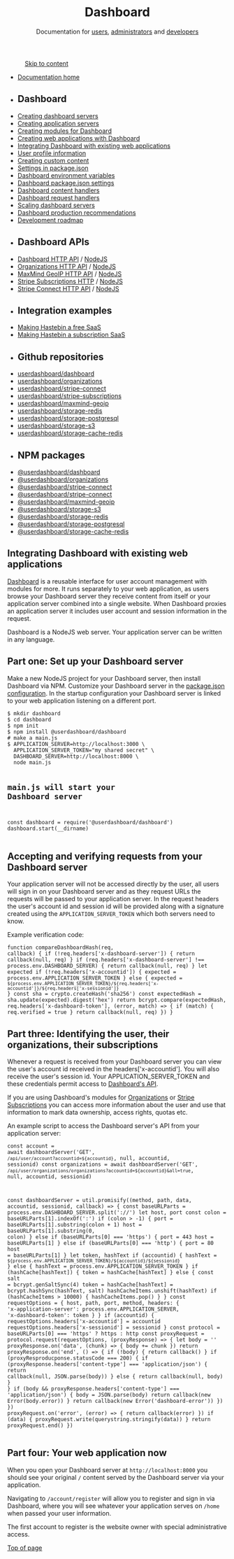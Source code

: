 <html>
  <head>
    <title>Integrating Dashboard with existing web applications</title>
    <link rel="stylesheet" href="/style.css">
    <script src="/browser.js"></script>
    <meta name="viewport" content="width=device-width, initial-scale=1">
    <script async src="/highlight.min.js"></script>
    <script async src="/browser.js"></script>
    <meta charset="UTF-8">
  </head>
  <body>
    <a name="top"></a>
    <header>
      <h1>Dashboard</h1>
      <span>Documentation for <a href="/users/home">users</a>, <a href="/administrators/home">administrators</a> and <a href="/home">developers</a></span>
    </header>
    <section class="side navigation">
      <menu class="index">
        <a class="skip" href="#content">Skip to content</a>
      </menu>
      <ul>
        <li><a href="/home">Documentation home</a></li>
        <li><h2>Dashboard</h2></li>
        <li><a href="/creating-dashboard-servers">Creating dashboard servers</a></li>
        <li><a href="/creating-application-servers">Creating application servers</a></li>
        <li><a href="/creating-modules-for-dashboard">Creating modules for Dashboard</a></li>
        <li><a href="/creating-web-applications-with-dashboard">Creating web applications with Dashboard</a></li>
        <li><a href="/integrating-with-existing-web-applications">Integrating Dashboard with existing web applications</a></li>
        <li><a href="/user-profile-information">User profile information</a></li>
        <li><a href="/creating-custom-content">Creating custom content</a></li>
        <li><a href="/package-json">Settings in package.json</a></li>
        <li><a href="/environment-variables">Dashboard environment variables</a></li>
        <li><a href="/package-json">Dashboard package.json settings</a></li>
        <li><a href="/content-handlers">Dashboard content handlers</a></li>
        <li><a href="/request-handlers">Dashboard request handlers</a></li>
        <li><a href="/scaling-dashboard-servers">Scaling dashboard servers</a></li>
        <li><a href="/production-recommendations">Dashboard production recommendations</a></li>
        <li><a href="/roadmap">Development roadmap</a></li>
        <li><h2>Dashboard APIs</h2></li>
        <li><a href="/apis/dashboard/http">Dashboard HTTP API</a> / <a href="/apis/dashboard/nodejs">NodeJS</a></li>
        <li><a href="/apis/organizations/http">Organizations HTTP API</a> / <a href="/apis/organizations/nodejs">NodeJS</a></li>
        <li><a href="/apis/maxmind-geoip/http">MaxMind GeoIP HTTP API</a> / <a href="/apis/maxmind-geoip/nodejs">NodeJS</a></li>
        <li><a href="/apis/stripe-subscriptions/http">Stripe Subscriptions HTTP</a> / <a href="/apis/stripe-subscriptions/nodejs">NodeJS</a></li>
        <li><a href="/apis/stripe-connect/http">Stripe Connect HTTP API</a> / <a href="/apis/stripe-connect/nodejs">NodeJS</a></li>
        <li><h2>Integration examples</h2></li>
        <li><a href="/integrations/converting-hastebin-free-saas">Making Hastebin a free SaaS</a></li>
        <li><a href="/integrations/converting-hastebin-subscription-saas">Making Hastebin a subscription SaaS</a></li>
        <li><h2>Github repositories</h2></li>
        <li><a href="https://github.com/userdashboard/dashboard">userdashboard/dashboard</a></li>
        <li><a href="https://github.com/userdashboard/organizations">userdashboard/organizations</a></li>
        <li><a href="https://github.com/userdashboard/stripe-connect">userdashboard/stripe-connect</a></li>
        <li><a href="https://github.com/userdashboard/stripe-subscriptions">userdashboard/stripe-subscriptions</a></li>
        <li><a href="https://github.com/userdashboard/maxmind-geoip">userdashboard/maxmind-geoip</a></li>
        <li><a href="https://github.com/userdashboard/storage-redis">userdashboard/storage-redis</a></li>
        <li><a href="https://github.com/userdashboard/storage-postgresql">userdashboard/storage-postgresql</a></li>
        <li><a href="https://github.com/userdashboard/stripe-s3">userdashboard/storage-s3</a></li>
        <li><a href="https://github.com/userdashboard/storage-cache-redis">userdashboard/storage-cache-redis</a></li>
        <li><h2>NPM packages</h2></li>
        <li><a href="https://npmjs.com/package/@userdashboard/dashboard">@userdashboard/dashboard</a></li>
        <li><a href="https://npmjs.com/package/@userdashboard/organizations">@userdashboard/organizations</a></li>
        <li><a href="https://npmjs.com/package/@userdashboard/stripe-connect">@userdashboard/stripe-connect</a></li>
        <li><a href="https://npmjs.com/package/@userdashboard/stripe-connect">@userdashboard/stripe-connect</a></li>
        <li><a href="https://npmjs.com/package/@userdashboard/maxmind-geoip">@userdashboard/maxmind-geoip</a></li>
        <li><a href="https://npmjs.com/package/@userdashboard/storage-s3">@userdashboard/storage-s3</a></li>
        <li><a href="https://npmjs.com/package/@userdashboard/storage-redis">@userdashboard/storage-redis</a></li>
        <li><a href="https://npmjs.com/package/@userdashboard/storage-postgresql">@userdashboard/storage-postgresql</a></li>
        <li><a href="https://npmjs.com/package/@userdashboard/storage-cache-redis">@userdashboard/storage-cache-redis</a></li>
      </ul>
    </section>
    <section class="full">
      <a name="content"></a>
      <div class="content">
        <h1>Integrating Dashboard with existing web applications</h1>
        <p><a href="https://github.com/userdashboard/dashboard">Dashboard</a> is a reusable interface for user account management with modules for more.  It runs separately to your web application, as users browse your Dashboard server they receive content from itself or your application server combined into a single website.  When Dashboard proxies an application server it includes user account and session information in the request.</p>
        <p>Dashboard is a NodeJS web server.  Your application server can be written in any language.</p>
        <h2>Part one: Set up your Dashboard server</h2>
        <p>Make a new NodeJS project for your Dashboard server, then install Dashboard via NPM.  Customize your Dashboard server in the <a href="/package-json">package.json configuration</a>.  In the startup configuration your Dashboard server is linked to your web application listening on a different port.</p>
        <pre><code data-language="bash">$ mkdir dashboard
$ cd dashboard
$ npm init
$ npm install @userdashboard/dashboard
# make a main.js
$ APPLICATION_SERVER=http://localhost:3000 \
  APPLICATION_SERVER_TOKEN="my shared secret" \
  DASHBOARD_SERVER=http://localhost:8000 \
  node main.js

# main.js will start your Dashboard server
const dashboard = require('@userdashboard/dashboard')
dashboard.start(__dirname)</code></pre>
        <h2>Accepting and verifying requests from your Dashboard server</h2>
        <p>Your application server will not be accessed directly by the user, all users will sign in on your Dashboard server and as they request URLs the requests will be passed to your application server.  In the request headers the user's account id and session id will be provided along with a signature created using the <code>APPLICATION_SERVER_TOKEN</code> which both servers need to know.</p>
        <p>Example verification code:</p>
        <pre><code data-language="js">function compareDashboardHash(req, callback) {
  if (!req.headers['x-dashboard-server']) {
    return callback(null, req)
  }
  if (req.headers['x-dashboard-server'] !== process.env.DASHBOARD_SERVER) {
    return callback(null, req)
  }
  let expected
  if (!req.headers['x-accountid']) {
    expected = process.env.APPLICATION_SERVER_TOKEN
  } else {
    expected = `${process.env.APPLICATION_SERVER_TOKEN}/${req.headers['x-accountid']}/${req.headers['x-sessionid']}`
  }
  const sha = crypto.createHash('sha256')
  const expectedHash = sha.update(expected).digest('hex')
  return bcrypt.compare(expectedHash, req.headers['x-dashboard-token'], (error, match) => {
    if (match) {
      req.verified = true
    }
    return callback(null, req)
  })
}</code></pre>
        <h2>Part three:  Identifying the user, their organizations, their subscriptions</h2>
        <p>Whenever a request is received from your Dashboard server you can view the user's account id received in the headers['x-accountid'].  You will also receive the user's session id.   Your APPLICATION_SERVER_TOKEN and these credentials permit access to <a href="/apis/dashboard/http">Dashboard's API</a>.</p>
        <p>If you are using Dashboard's modules for <a href="https://github.com/userdashboard/organizations">Organizations</a> or <a href="https://github.com/userdashboard/stripe-subscriptions">Stripe Subscriptions</a> you can access more information about the user and use that information to mark data ownership, access rights, quotas etc.</p>
        <p>An example script to access the Dashboard server's API from your application server:</p>
        <pre><code data-language="js">const account = await dashboardServer('GET', `/api/user/account?accountid=${accountid}`, null, accountid, sessionid)
  const organizations = await dashboardServer('GET', `/api/user/organizations/organizations?accountid=${accountid}&all=true`, null, accountid, sessionid)

const dashboardServer = util.promisify((method, path, data, accountid, sessionid, callback) => {
  const baseURLParts = process.env.DASHBOARD_SERVER.split('://')
  let host, port
  const colon = baseURLParts[1].indexOf(':')
  if (colon > -1) {
    port = baseURLParts[1].substring(colon + 1)
    host = baseURLParts[1].substring(0, colon)
  } else if (baseURLParts[0] === 'https') {
    port = 443
    host = baseURLParts[1]
  } else if (baseURLParts[0] === 'http') {
    port = 80
    host = baseURLParts[1]
  }
  let token, hashText
  if (accountid) {
    hashText = `${process.env.APPLICATION_SERVER_TOKEN}/${accountid}/${sessionid}`
  } else {
    hashText = process.env.APPLICATION_SERVER_TOKEN
  }
  if (hashCache[hashText]) {
    token = hashCache[hashText]
  } else {
    const salt = bcrypt.genSaltSync(4)
    token = hashCache[hashText] = bcrypt.hashSync(hashText, salt)
    hashCacheItems.unshift(hashText)
    if (hashCacheItems > 10000) {
      hashCacheItems.pop()
    }
  }
  const requestOptions = {
    host,
    path,
    port,
    method,
    headers: {
      'x-application-server': process.env.APPLICATION_SERVER,
      'x-dashboard-token': token
    }
  }
  if (accountid) {
    requestOptions.headers['x-accountid'] = accountid
    requestOptions.headers['x-sessionid'] = sessionid
  }
  const protocol = baseURLParts[0] === 'https' ? https : http
  const proxyRequest = protocol.request(requestOptions, (proxyResponse) => {
    let body = ''
    proxyResponse.on('data', (chunk) => {
      body += chunk
    })
    return proxyResponse.on('end', () => {
      if (!body) {
        return callback()
      }
      if (proxyResproducponse.statusCode === 200) {
        if (proxyResponse.headers['content-type'] === 'application/json') {
          return callback(null, JSON.parse(body))
        } else {
          return callback(null, body)
        }
      }
      if (body && proxyResponse.headers['content-type'] === 'application/json') {
        body = JSON.parse(body)
        return callback(new Error(body.error))
      }
      return callback(new Error('dashboard-error'))
    })
  })
  proxyRequest.on('error', (error) => {
    return callback(error)
  })
  if (data) {
    proxyRequest.write(querystring.stringify(data))
  }
  return proxyRequest.end()
})</code></pre>
        <h2>Part four: Your web application now</h2>
        <p>When you open your Dashboard server at <code>http://localhost:8000</code> you should see your original <code>/</code> content served by the Dashboard server via your application.</p>
        <p>Navigating to <code>/account/register</code> will allow you to register and sign in via Dashboard, where you will see whatever your application serves on <code>/home</code> when passed your user information.</p>
        <p>The first account to register is the website owner with special administrative access.</p>
        <p><a class="skip" href="#top">Top of page</a></p>
      </div>
    </section>
  </body>
</html>